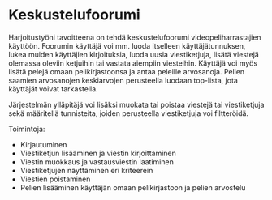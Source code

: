 # Keskustelufoorumi

Harjoitustyöni tavoitteena on tehdä keskustelufoorumi videopeliharrastajien käyttöön. Foorumin käyttäjä voi mm. luoda itselleen käyttäjätunnuksen, lukea muiden käyttäjien kirjoituksia, luoda uusia viestiketjuja, lisätä viestejä olemassa oleviin ketjuihin tai vastata aiempiin viesteihin. Käyttäjä voi myös lisätä pelejä omaan pelikirjastoonsa ja antaa peleille arvosanoja. Pelien saamien arvosanojen keskiarvojen perusteella luodaan top-lista, jota käyttäjät voivat tarkastella.

Järjestelmän ylläpitäjä voi lisäksi muokata tai poistaa viestejä tai viestiketjuja sekä määritellä tunnisteita, joiden perusteella viestiketjuja voi filtteröidä.

Toimintoja:

* Kirjautuminen
* Viestiketjun lisääminen ja viestin kirjoittaminen
* Viestin muokkaus ja vastausviestin laatiminen
* Viestiketjujen näyttäminen eri kriteerein
* Viestien poistaminen
* Pelien lisääminen käyttäjän omaan pelikirjastoon ja pelien arvostelu
